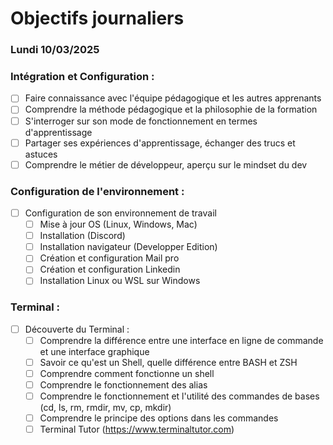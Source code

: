 # Objectifs journaliers

### Lundi 10/03/2025


### Intégration et Configuration :

- [ ] Faire connaissance avec l'équipe pédagogique et les autres apprenants
- [ ] Comprendre la méthode pédagogique et la philosophie de la formation
- [ ] S'interroger sur son mode de fonctionnement en termes d'apprentissage
- [ ] Partager ses expériences d'apprentissage, échanger des trucs et astuces
- [ ] Comprendre le métier de développeur, aperçu sur le mindset du dev

### Configuration de l'environnement :
- [ ] Configuration de son environnement de travail
  - [ ] Mise à jour OS (Linux, Windows, Mac)
  - [ ] Installation (Discord)
  - [ ] Installation navigateur (Developper Edition)
  - [ ] Création et configuration Mail pro
  - [ ] Création et configuration Linkedin
  - [ ] Installation Linux ou WSL sur Windows

### Terminal :
- [ ] Découverte du Terminal :
  - [ ] Comprendre la différence entre une interface en ligne de commande et une interface graphique
  - [ ] Savoir ce qu'est un Shell, quelle différence entre BASH et ZSH
  - [ ] Comprendre comment fonctionne un shell
  - [ ] Comprendre le fonctionnement des alias
  - [ ] Comprendre le fonctionnement et l'utilité des commandes de bases (cd, ls, rm, rmdir, mv, cp, mkdir)
  - [ ] Comprendre le principe des options dans les commandes
  - [ ] Terminal Tutor (https://www.terminaltutor.com)

